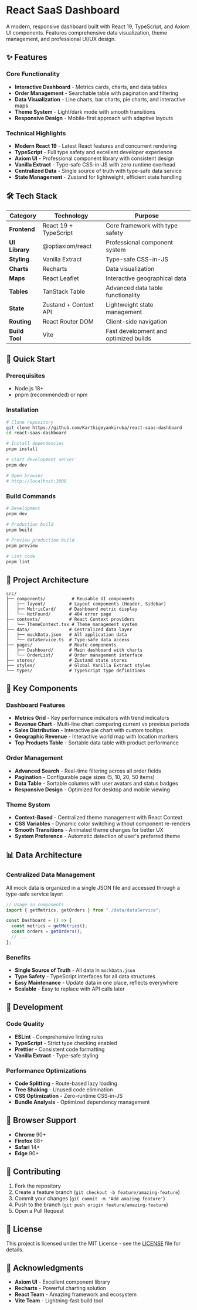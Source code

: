 # React SaaS Dashboard

A modern, responsive dashboard built with React 19, TypeScript, and Axiom UI components. Features comprehensive data visualization, theme management, and professional UI/UX design.

## ✨ Features

### **Core Functionality**

- **Interactive Dashboard** - Metrics cards, charts, and data tables
- **Order Management** - Searchable table with pagination and filtering
- **Data Visualization** - Line charts, bar charts, pie charts, and interactive maps
- **Theme System** - Light/dark mode with smooth transitions
- **Responsive Design** - Mobile-first approach with adaptive layouts

### **Technical Highlights**

- **Modern React 19** - Latest React features and concurrent rendering
- **TypeScript** - Full type safety and excellent developer experience
- **Axiom UI** - Professional component library with consistent design
- **Vanilla Extract** - Type-safe CSS-in-JS with zero runtime overhead
- **Centralized Data** - Single source of truth with type-safe data service
- **State Management** - Zustand for lightweight, efficient state handling

## 🛠️ Tech Stack

| Category       | Technology            | Purpose                               |
| -------------- | --------------------- | ------------------------------------- |
| **Frontend**   | React 19 + TypeScript | Core framework with type safety       |
| **UI Library** | @optiaxiom/react      | Professional component system         |
| **Styling**    | Vanilla Extract       | Type-safe CSS-in-JS                   |
| **Charts**     | Recharts              | Data visualization                    |
| **Maps**       | React Leaflet         | Interactive geographical data         |
| **Tables**     | TanStack Table        | Advanced data table functionality     |
| **State**      | Zustand + Context API | Lightweight state management          |
| **Routing**    | React Router DOM      | Client-side navigation                |
| **Build Tool** | Vite                  | Fast development and optimized builds |

## 🚀 Quick Start

### **Prerequisites**

- Node.js 18+
- pnpm (recommended) or npm

### **Installation**

```bash
# Clone repository
git clone https://github.com/Karthigeyankiruba/react-saas-dashboard
cd react-saas-dashboard

# Install dependencies
pnpm install

# Start development server
pnpm dev

# Open browser
# http://localhost:3000
```

### **Build Commands**

```bash
# Development
pnpm dev

# Production build
pnpm build

# Preview production build
pnpm preview

# Lint code
pnpm lint
```

## 📁 Project Architecture

```
src/
├── components/          # Reusable UI components
│   ├── layout/         # Layout components (Header, Sidebar)
│   ├── MetricCard/     # Dashboard metric display
│   └── NotFound/       # 404 error page
├── contexts/           # React Context providers
│   └── ThemeContext.tsx # Theme management system
├── data/               # Centralized data layer
│   ├── mockData.json   # All application data
│   └── dataService.ts  # Type-safe data access
├── pages/              # Route components
│   ├── Dashboard/      # Main dashboard with charts
│   └── OrderList/      # Order management interface
├── stores/             # Zustand state stores
├── styles/             # Global Vanilla Extract styles
└── types/              # TypeScript type definitions
```

## 🎨 Key Components

### **Dashboard Features**

- **Metrics Grid** - Key performance indicators with trend indicators
- **Revenue Chart** - Multi-line chart comparing current vs previous periods
- **Sales Distribution** - Interactive pie chart with custom tooltips
- **Geographic Revenue** - Interactive world map with location markers
- **Top Products Table** - Sortable data table with product performance

### **Order Management**

- **Advanced Search** - Real-time filtering across all order fields
- **Pagination** - Configurable page sizes (5, 10, 20, 50 items)
- **Data Table** - Sortable columns with user avatars and status badges
- **Responsive Design** - Optimized for desktop and mobile viewing

### **Theme System**

- **Context-Based** - Centralized theme management with React Context
- **CSS Variables** - Dynamic color switching without component re-renders
- **Smooth Transitions** - Animated theme changes for better UX
- **System Preference** - Automatic detection of user's preferred theme

## 📊 Data Architecture

### **Centralized Data Management**

All mock data is organized in a single JSON file and accessed through a type-safe service layer:

```typescript
// Usage in components
import { getMetrics, getOrders } from "./data/dataService";

const Dashboard = () => {
  const metrics = getMetrics();
  const orders = getOrders();
  // ...
};
```

### **Benefits**

- **Single Source of Truth** - All data in `mockData.json`
- **Type Safety** - TypeScript interfaces for all data structures
- **Easy Maintenance** - Update data in one place, reflects everywhere
- **Scalable** - Easy to replace with API calls later

## 🔧 Development

### **Code Quality**

- **ESLint** - Comprehensive linting rules
- **TypeScript** - Strict type checking enabled
- **Prettier** - Consistent code formatting
- **Vanilla Extract** - Type-safe styling

### **Performance Optimizations**

- **Code Splitting** - Route-based lazy loading
- **Tree Shaking** - Unused code elimination
- **CSS Optimization** - Zero-runtime CSS-in-JS
- **Bundle Analysis** - Optimized dependency management

## 📱 Browser Support

- **Chrome** 90+
- **Firefox** 88+
- **Safari** 14+
- **Edge** 90+

## 🤝 Contributing

1. Fork the repository
2. Create a feature branch (`git checkout -b feature/amazing-feature`)
3. Commit your changes (`git commit -m 'Add amazing feature'`)
4. Push to the branch (`git push origin feature/amazing-feature`)
5. Open a Pull Request

## 📄 License

This project is licensed under the MIT License - see the [LICENSE](LICENSE) file for details.

## 🙏 Acknowledgments

- **Axiom UI** - Excellent component library
- **Recharts** - Powerful charting solution
- **React Team** - Amazing framework and ecosystem
- **Vite Team** - Lightning-fast build tool
